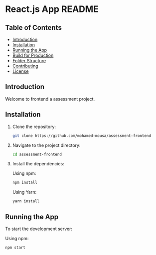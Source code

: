 # React.js App README

## Table of Contents

- [Introduction](#introduction)
- [Installation](#installation)
- [Running the App](#running-the-app)
- [Build for Production](#build-for-production)
- [Folder Structure](#folder-structure)
- [Contributing](#contributing)
- [License](#license)

## Introduction

Welcome to frontend a assessment project.

## Installation

1. Clone the repository:

   ```sh
   git clone https://github.com/mohamed-mousa/assessment-frontend
   ```

2. Navigate to the project directory:

   ```sh
   cd assessment-frontend
   ```

3. Install the dependencies:

   Using npm:

   ```sh
   npm install
   ```

   Using Yarn:

   ```sh
   yarn install
   ```

## Running the App

To start the development server:

Using npm:

```sh
npm start
```
